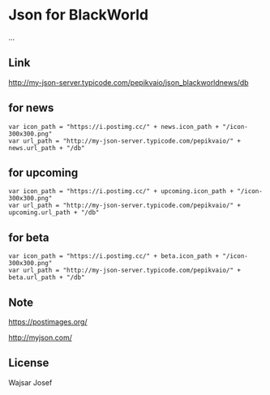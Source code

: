 # Json for BlackWorld
...


## Link

http://my-json-server.typicode.com/pepikvaio/json_blackworldnews/db


## for news
```
var icon_path = "https://i.postimg.cc/" + news.icon_path + "/icon-300x300.png"
var url_path = "http://my-json-server.typicode.com/pepikvaio/" + news.url_path + "/db"
```
## for upcoming
```
var icon_path = "https://i.postimg.cc/" + upcoming.icon_path + "/icon-300x300.png"
var url_path = "http://my-json-server.typicode.com/pepikvaio/" + upcoming.url_path + "/db"
```
## for beta
```
var icon_path = "https://i.postimg.cc/" + beta.icon_path + "/icon-300x300.png"
var url_path = "http://my-json-server.typicode.com/pepikvaio/" + beta.url_path + "/db"
```


## Note
https://postimages.org/

http://myjson.com/


## License
Wajsar Josef


 



